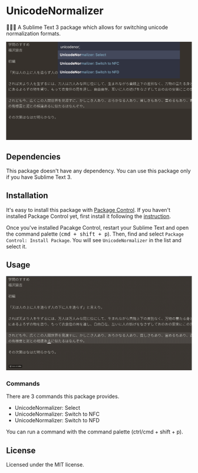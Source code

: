 # UnicodeNormalizer

🐶😺🐹 A Sublime Text 3 package which allows for switching unicode normalization formats.

![SublimeUnicodeNormalizer capture](https://raw.githubusercontent.com/gh640/SublimeUnicodeNormalizer/master/assets/images/capture.png)


## Dependencies

This package doesn't have any dependency. You can use this package only if you have Sublime Text 3.


## Installation

It's easy to install this package with [Package Control](https://packagecontrol.io/). If you haven't installed Package Control yet, first install it following the [instruction](https://packagecontrol.io/installation).

Once you've installed Pacakge Control, restart your Sublime Text and open the command palette (<kbd>cmd + shift + p</kbd>). Then, find and select `Package Control: Install Package`. You will see `UnicodeNormalizer` in the list and select it.


## Usage

![SublimeUnicodeNormalizer capture](https://raw.githubusercontent.com/gh640/SublimeUnicodeNormalizer/master/assets/images/capture-animation.gif)

### Commands

There are 3 commands this package provides.

- UnicodeNormalizer: Select
- UnicodeNormalizer: Switch to NFC
- UnicodeNormalizer: Switch to NFD

You can run a command with the command palette (ctrl/cmd + shift + p).


## License

Licensed under the MIT license.

